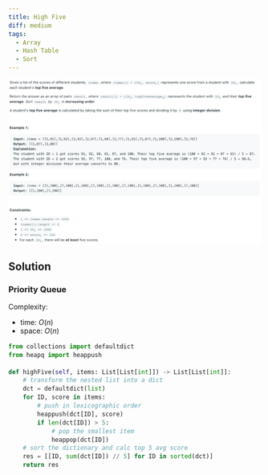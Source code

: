 ```yaml
---
title: High Five
diff: medium
tags:
  - Array
  - Hash Table
  - Sort
---
```


<img class="medium-zoom" src="/algo/high-five.png" alt="https://leetcode.com/problems/high-five">

## Solution

### Priority Queue

Complexity:

- time: $O(n)$
- space: $O(n)$

```py
from collections import defaultdict
from heapq import heappush

def highFive(self, items: List[List[int]]) -> List[List[int]]:
    # transform the nested list into a dict
    dct = defaultdict(list)
    for ID, score in items:
        # push in lexicographic order
        heappush(dct[ID], score)
        if len(dct[ID]) > 5:
            # pop the smallest item
            heappop(dct[ID])
    # sort the dictionary and calc top 5 avg score
    res = [[ID, sum(dct[ID]) // 5] for ID in sorted(dct)]
    return res
```
